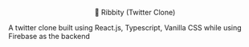 <p align="center"> 🐸 Ribbity (Twitter Clone) </p>

A twitter clone built using React.js, Typescript, Vanilla CSS while using Firebase as the backend
